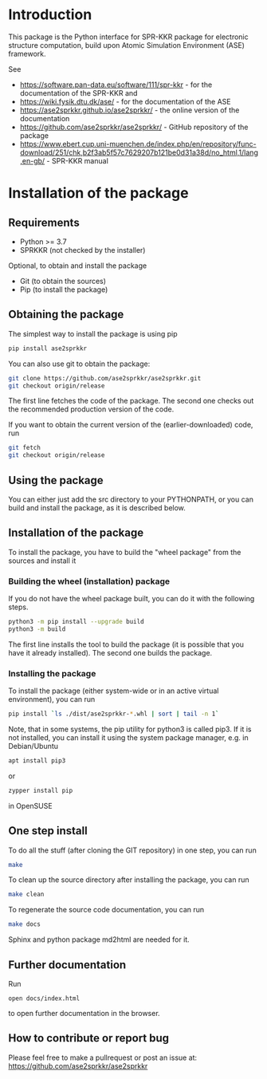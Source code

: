 Introduction
============

This package is the Python interface for SPR-KKR package for electronic structure computation,
build upon Atomic Simulation Environment (ASE) framework.

See
 - https://software.pan-data.eu/software/111/spr-kkr - for the documentation of the SPR-KKR and
 - https://wiki.fysik.dtu.dk/ase/ - for the documentation of the ASE
 - https://ase2sprkkr.github.io/ase2sprkkr/ - the online version of the documentation
 - https://github.com/ase2sprkkr/ase2sprkkr/ - GitHub repository of the package
 - https://www.ebert.cup.uni-muenchen.de/index.php/en/repository/func-download/251/chk,b2f3ab5f57c7629207b121be0d31a38d/no_html,1/lang,en-gb/ - SPR-KKR manual

Installation of the package
===========================

Requirements
------------
- Python >= 3.7
- SPRKKR (not checked by the installer)

Optional, to obtain and install the package
- Git (to obtain the sources)
- Pip (to install the package)


Obtaining the package
---------------------

The simplest way to install the package is using pip
```Bash
pip install ase2sprkkr
```

You can also use git to obtain the package:
```Bash
git clone https://github.com/ase2sprkkr/ase2sprkkr.git
git checkout origin/release
```

The first line fetches the code of the package. The second one
checks out the recommended production version of the code.

If you want to obtain the current version of the (earlier-downloaded)
code, run
```Bash
git fetch
git checkout origin/release
```

Using the package
-----------------
You can either just add the src directory to your PYTHONPATH, or you
can build and install the package, as it is described below.


Installation of the package
---------------------------
To install the package, you have to build the "wheel package" from
the sources and install it

### Building the wheel (installation) package

If you do not have the wheel package built, you can do it
with the following steps.

```Bash
python3 -m pip install --upgrade build
python3 -m build
```
The first line installs the tool to build the package
(it is possible that you have it already installed).
The second one builds the package.

### Installing the package

To install the package (either system-wide or in an active
virtual environment), you can run
```Bash
pip install `ls ./dist/ase2sprkkr-*.whl | sort | tail -n 1`
```
Note, that in some systems, the pip utility for python3 is called
pip3. If it is not installed, you can install it using the system
package manager, e.g. in Debian/Ubuntu
```Bash
apt install pip3
```
or
```Bash
zypper install pip
```
in OpenSUSE

One step install
-------------------

To do all the stuff (after cloning the GIT repository) in one step,
you can run
```Bash
make
```

To clean up the source directory after installing the package,
you can run
```Bash
make clean
```

To regenerate the source code documentation, you can run
```Bash
make docs
```
Sphinx and python package md2html are needed for it.

Further documentation
---------------------
Run
```
open docs/index.html
```
to open further documentation in the browser.

How to contribute or report bug
-------------------------------
Please feel free to make a pullrequest or post an issue at:
https://github.com/ase2sprkkr/ase2sprkkr
